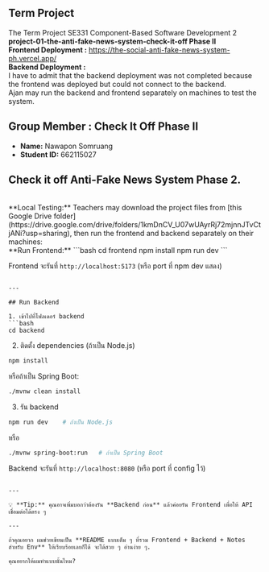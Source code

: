 ## Term Project
The Term Project SE331 Component-Based Software Development 2<br>
**project-01-the-anti-fake-news-system-check-it-off Phase II** <br>
**Frontend Deployment :** https://the-social-anti-fake-news-system-ph.vercel.app/ <br>
**Backend Deployment :**  <br> I have to admit that the backend deployment was not completed because the frontend was deployed but could not connect to the backend. <br>
Ajan may run the backend and frontend separately on machines to test the system.
<br>
## Group Member : Check It Off Phase II
- **Name:** Nawapon Somruang  
- **Student ID:** 662115027  

## Check it off Anti-Fake News System Phase 2.  
<br>
**Local Testing:**  
Teachers may download the project files from [this Google Drive folder](https://drive.google.com/drive/folders/1kmDnCV_U07wUAyrRj72mjnnJTvCtjANi?usp=sharing), then run the frontend and backend separately on their machines:
<br>
**Run Frontend:**  
```bash
cd frontend
npm install
npm run dev
```

Frontend จะรันที่ `http://localhost:5173` (หรือ port ที่ npm dev แสดง)

```

---

## Run Backend

1. เข้าไปที่โฟลเดอร์ backend
```bash
cd backend
````

2. ติดตั้ง dependencies (ถ้าเป็น Node.js)

```bash
npm install
```

หรือถ้าเป็น Spring Boot:

```bash
./mvnw clean install
```

3. รัน backend

```bash
npm run dev    # ถ้าเป็น Node.js
```

หรือ

```bash
./mvnw spring-boot:run   # ถ้าเป็น Spring Boot
```

Backend จะรันที่ `http://localhost:8080` (หรือ port ที่ config ไว้)

```

---

💡 **Tip:** คุณอาจเพิ่มบอกว่าต้องรัน **Backend ก่อน** แล้วค่อยรัน Frontend เพื่อให้ API เชื่อมต่อได้ตรง ๆ  

---

ถ้าคุณอยาก ผมช่วยเขียนเป็น **README แบบเต็ม ๆ ที่รวม Frontend + Backend + Notes สำหรับ Env** ให้เรียบร้อยเลยก็ได้ จะได้สวย ๆ อ่านง่าย ๆ.  

คุณอยากให้ผมทำแบบนั้นไหม?
```
